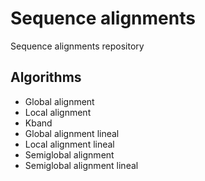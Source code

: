 # Sequence alignments
Sequence alignments repository

## Algorithms 
- Global alignment
- Local alignment
- Kband
- Global alignment lineal
- Local alignment lineal
- Semiglobal alignment
- Semiglobal alignment lineal
